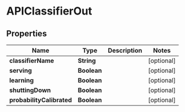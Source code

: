 
# APIClassifierOut

## Properties
Name | Type | Description | Notes
------------ | ------------- | ------------- | -------------
**classifierName** | **String** |  |  [optional]
**serving** | **Boolean** |  |  [optional]
**learning** | **Boolean** |  |  [optional]
**shuttingDown** | **Boolean** |  |  [optional]
**probabilityCalibrated** | **Boolean** |  |  [optional]



